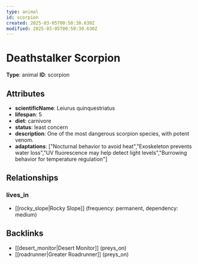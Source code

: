 ```yaml
---
type: animal
id: scorpion
created: 2025-03-05T00:58:30.630Z
modified: 2025-03-05T00:58:30.630Z
---
```


# Deathstalker Scorpion

**Type**: animal
**ID**: scorpion

## Attributes

- **scientificName**: Leiurus quinquestriatus
- **lifespan**: 5
- **diet**: carnivore
- **status**: least concern
- **description**: One of the most dangerous scorpion species, with potent venom.
- **adaptations**: ["Nocturnal behavior to avoid heat","Exoskeleton prevents water loss","UV fluorescence may help detect light levels","Burrowing behavior for temperature regulation"]

## Relationships

### lives_in

- [[rocky_slope|Rocky Slope]] (frequency: permanent, dependency: medium)

## Backlinks

- [[desert_monitor|Desert Monitor]] (preys_on)
- [[roadrunner|Greater Roadrunner]] (preys_on)

